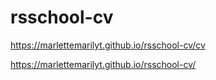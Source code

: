 # rsschool-cv

https://marlettemarilyt.github.io/rsschool-cv/cv

https://marlettemarilyt.github.io/rsschool-cv/

